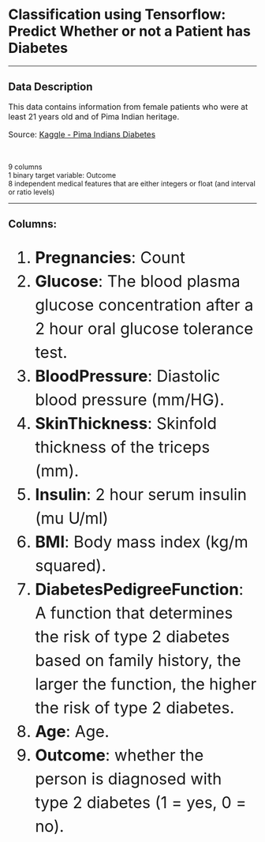 <h1> Classification using Tensorflow: Predict Whether or not a Patient has Diabetes </h1>
<hr>
<h2>Data Description </h2>
<div style='font-size: 1rem;'>
  <p>
    This data contains information from female patients who were at least 21 years old and of Pima Indian heritage.
  </p>
  <p>
    Source: <a href='https://terry-bluedata.s3.amazonaws.com/ML+OPs+Demos/TensorFlow+-+Diabetes+Prediction/Data/pima-indians-diabetes.csvhttps://terry-bluedata.s3.amazonaws.com/ML+OPs+Demos/TensorFlow+-+Diabetes+Prediction/Data/pima-indians-diabetes.csv'>Kaggle - Pima Indians Diabetes</a>
  </p>
  </div>
<br>
  
9 columns<br>
1 binary tаrgеt variable: Outcome<br> 
8 independent medical features that аrе either integers or float (and interval or ratio levels)
<hr>

<h2>Columns:</h2>

<ol style='font-size:2rem; line-height:3rem;'>
    <li>
    <b>Pregnancies</b>: Count
    </li>
    <li>
    <b>Glucose</b>: The blood plasma glucose concentration after a 2 hour oral glucose tolerance test.
    </li>
    <li>
    <strong>BloodPressure</strong>: Diastolic blood pressure (mm/HG).
    </li>
    <li>
    <b>SkinThickness</b>: Skinfold thickness of the triceps (mm).
    </li>
    <li>
    <b>Insulin</b>: 2 hour serum insulin (mu U/ml)
    </li>
    <li>
    <b>BMI</b>: Body mass index (kg/m squared).
    </li>
    <li>
    <b>DiabetesPedigreeFunction</b>: A function that determines the risk of type 2 diabetes based on family history, the larger the function, the higher the risk of type 2 diabetes.
    </li>
    <li>
    <b>Age</b>: Age.
    </li>
    <li>
    <b>Outcome</b>: whether the person is diagnosed with type 2 diabetes (1 = yes, 0 = no).
    </li>
 </ol>
